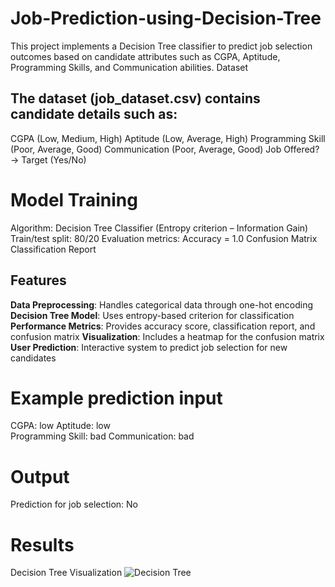 # Job-Prediction-using-Decision-Tree
This project implements a Decision Tree classifier to predict job selection outcomes based on candidate attributes such as CGPA, Aptitude, Programming Skills, and Communication abilities.
Dataset

## The dataset (job_dataset.csv) contains candidate details such as:
CGPA (Low, Medium, High)
Aptitude (Low, Average, High)
Programming Skill (Poor, Average, Good)
Communication (Poor, Average, Good)
Job Offered? → Target (Yes/No)

# Model Training
Algorithm: Decision Tree Classifier (Entropy criterion – Information Gain)
Train/test split: 80/20
Evaluation metrics:
Accuracy = 1.0
Confusion Matrix
Classification Report

##  Features

 **Data Preprocessing**: Handles categorical data through one-hot encoding
 **Decision Tree Model**: Uses entropy-based criterion for classification
 **Performance Metrics**: Provides accuracy score, classification report, and confusion matrix
 **Visualization**: Includes a heatmap for the confusion matrix
 **User Prediction**: Interactive system to predict job selection for new candidates

# Example prediction input
CGPA: low
Aptitude: low  
Programming Skill: bad
Communication: bad
# Output
Prediction for job selection: No

# Results
Decision Tree Visualization
![Decision Tree](assets/decision_tree.png)



  
